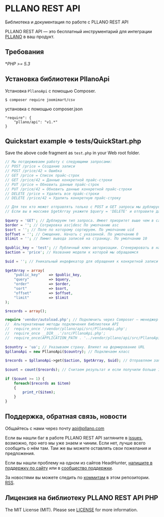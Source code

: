 # PLLANO REST API

Библиотека и документация по работе с PLLANO REST API

PLLANO REST API — это бесплатный инструментарий для интеграции [PLLANO](https://ua.pllano.com/) в ваш продукт.

Требования
-------
 **PHP >= 5.3*

Установка библиотеки PllanoApi
-------

Установка `PllanoApi` с помощью Composer.

```
$ composer require joomimart/csv
```

установка с помощью composer.json

```
"require": {
	"pllano/api": "v1.*"
}
```

Quickstart example => tests/QuickStart.php
-------

Save the above code fragment as `test.php` in your Web root folder.

``` php
// Мы потдерживаем работу с следующими запросами: 
// POST /price = Создание записи 
// POST /price/42 = Ошибка
// GET /price = Список прайс-строк
// GET /price/42 = Данные конкретной прайс-строки
// PUT /price = Обновить данные прайс-строк
// PUT /price/42 = Обновить данные конкретной прайс-строки
// DELETE /price = Удалить все прайс-строки
// DELETE /price/42 = Удалить конкретную прайс-строку

// Для тех кто может отправлять только с POST и GET запросы мы дублируем тип запроса в параметре $query
// Если вы в массиве $getArray укажите $query = 'DELETE' и отправите данные в POST запросе $pllanoApi->post($action, $getArray, $uid); данные будут удалены.
	
$query = 'GET'; // Дублируем тип запроса. Имеет приоритет выше чем в самом запросе.
$order = ''; // Сотрировка asc|desc По умолчанию asc
$sort = ''; // Поле по которому сортируем. По умолчанию uid
$offset = ''; // Смещение. Начать с указанной. По умолчанию 0
$limit = ''; // Лимит вывода записей на страницу. По умолчанию 10
	
$public_key = 'test'; // Публичный ключ авторизации. Сгенерировать в настройках API каждого магазина. По умолчанию test для настройки API
$action = 'price'; // Название модели к которой мы обращаемся
	
$uid = ''; // Уникальный индефикатор для обращения к конкретной записи (Например по конкретному заказу). Если пусто выводим список.
	
$getArray = array(
	"public_key"	=> $public_key,
	"query"			=> $query,
	"order"			=> $order,
	"sort"			=> $sort,
	"offset"		=> $offset,
	"limit"			=> $limit
);

$records = array();

require 'vendor/autoload.php'; // Подключить через Composer — менеджер зависимостей для PHP
//	Альтернативные методы подключения библиотеки API
//	require_once '/vendor/pllano/api/src/PllanoApi.php';
//	require_once __DIR__.'/src/PllanoApi.php';
//	require_once(APPLICATION_PATH . '../vendor/pllano/api/src/PllanoApi.php');
	
$country = 'ua'; // Указываем страну. Влияет на формирование URL
$pllanoApi = new PllanoApi($country); // Подключаем класс
	
$records = $pllanoApi->get($action, $getArray, $uid); // Отправляем запрос
	
$count = count($records); // Считаем результат и если получили больше 1 читаем массив
	
if ($count >= 1) {
	foreach($records as $item)
	{
		print_r($item);
	}
}
```

<a name="feedback"></a>
## Поддержка, обратная связь, новости

Общайтесь с нами через почту api@pllano.com

Если вы нашли баг в работе PLLANO REST API загляните в
[issues](https://github.com/hhru/api/issues), возможно, про него мы уже знаем и
чиним. Если нет, лучше всего сообщить о нём там. Там же вы можете оставлять свои
пожелания и предложения.

Если вы нашли проблему на одном из сайтов HeadHunter,
[напишите в поддержку по сайту](https://hh.ru/feedback) или в
[сообщество поддержки](https://feedback.hh.ru/).

За новостями вы можете следить по
[коммитам](https://github.com/hhru/api/commits/master) в этом репозитории.
[RSS](https://github.com/hhru/api/commits/master.atom).


Лицензия на библиотеку PLLANO REST API PHP
-------

The MIT License (MIT). Please see [LICENSE](LICENSE) for more information.
